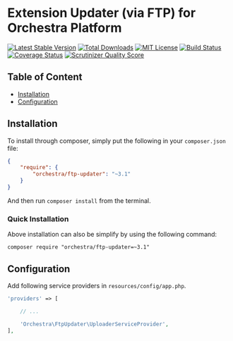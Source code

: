 Extension Updater (via FTP) for Orchestra Platform
==============

[![Latest Stable Version](https://img.shields.io/github/release/orchestral/ftp-updater.svg?style=flat)](https://packagist.org/packages/orchestra/ftp-updater)
[![Total Downloads](https://img.shields.io/packagist/dt/orchestra/ftp-updater.svg?style=flat)](https://packagist.org/packages/orchestra/ftp-updater)
[![MIT License](https://img.shields.io/packagist/l/orchestra/ftp-updater.svg?style=flat)](https://packagist.org/packages/orchestra/ftp-updater)
[![Build Status](https://img.shields.io/travis/orchestral/ftp-updater/3.1.svg?style=flat)](https://travis-ci.org/orchestral/ftp-updater)
[![Coverage Status](https://img.shields.io/coveralls/orchestral/ftp-updater/3.1.svg?style=flat)](https://coveralls.io/r/orchestral/ftp-updater?branch=3.1)
[![Scrutinizer Quality Score](https://img.shields.io/scrutinizer/g/orchestral/ftp-updater/3.1.svg?style=flat)](https://scrutinizer-ci.com/g/orchestral/ftp-updater/)

## Table of Content

* [Installation](#installation)
* [Configuration](#configuration)

## Installation

To install through composer, simply put the following in your `composer.json` file:

```json
{
    "require": {
        "orchestra/ftp-updater": "~3.1"
    }
}
```

And then run `composer install` from the terminal.

### Quick Installation

Above installation can also be simplify by using the following command:

    composer require "orchestra/ftp-updater=~3.1"

## Configuration

Add following service providers in `resources/config/app.php`.

```php
'providers' => [

    // ...

    'Orchestra\FtpUpdater\UploaderServiceProvider',
],
```
